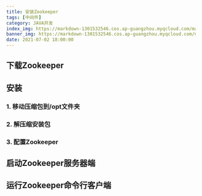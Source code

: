 ```yaml
---
title: 安装Zookeeper 
tags: [中间件]
category: JAVA开发
index_img: https://markdown-1301532546.cos.ap-guangzhou.myqcloud.com/markdown/20210702180935.png
banner_img: https://markdown-1301532546.cos.ap-guangzhou.myqcloud.com/markdown/20210702180935.png
date: 2021-07-02 18:00:00
---
```


## 下载Zookeeper 

## 安装

### 1. 移动压缩包到/opt文件夹
### 2. 解压缩安装包
### 3. 配置Zookeeper

## 启动Zookeeper服务器端

## 运行Zookeeper命令行客户端